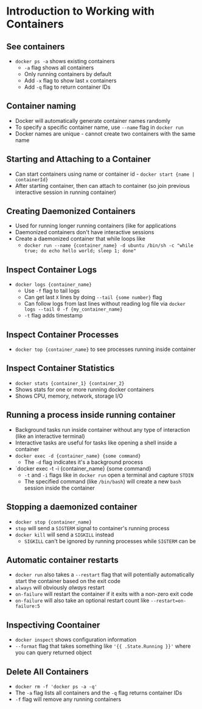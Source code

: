 # Introduction to Working with Containers

## See containers

* `docker ps -a` shows existing containers
  * `-a` flag shows all containers
  * Only running containers by default
  * Add `-x` flag to show last `x` containers
  * Add `-q` flag to return container IDs
 
## Container naming

* Docker will automatically generate container names randomly
* To specify a specific container name, use `--name` flag in `docker run`
* Docker names are unique - cannot create two containers with the same name

## Starting and Attaching to a Container

* Can start containers using name or container id - `docker start {name | containerId}`
* After starting container, then can attach to container (so join previous interactive session in running container)

## Creating Daemonized Containers

* Used for running longer running containers (like for applications
* Daemonized containers don't have interactive sessions
* Create a daemonized container that while loops like
  * `docker run --name {container_name} -d ubuntu /bin/sh -c "while true; do echo hello world; sleep 1; done"`

## Inspect Container Logs

* `docker logs {container_name}`
  * Use `-f` flag to tail logs
  * Can get last `X` lines by doing `--tail {some number}` flag
  * Can follow logs from last lines without reading log file via `docker logs --tail 0 -f {my_container_name}`
  * `-t` flag adds timestamp

## Inspect Container Processes

* `docker top {container_name}` to see processes running inside container

## Inspect Container Statistics

* `docker stats {container_1} {container_2}`
* Shows stats for one or more running docker containers
* Shows CPU, memory, network, storage I/O

## Running a process inside running container

* Background tasks run inside container without any type of interaction (like an interactive terminal)
* Interactive tasks are useful for tasks like opening a shell inside a container
* `docker exec -d {container_name} {some command}`
  * The `-d` flag indicates it's a background process
* `docker exec -t -i {container_name} {some command}
  * `-t` and `-i` flags like in `docker run` open a terminal and capture `STDIN`
  * The specified command (like `/bin/bash`) will create a new `bash` session inside the container

## Stopping a daemonized container

* `docker stop {container_name}`
* `stop` will send a `SIGTERM` signal to container's running process
* `docker kill` will send a `SIGKILL` instead
  * `SIGKILL` can't be ignored by running processes while `SIGTERM` can be

## Automatic container restarts

* `docker run` also takes a `--restart` flag that will potentially automatically start the container based on the exit code
* `always` will obviously _always_ restart
* `on-failure` will restart the container if it exits with a non-zero exit code
* `on-failure` will also take an optional restart count like `--restart=on-failure:5`

## Inspectiving Coontainer

* `docker inspect` shows configuration information
* `--format` flag that takes something like `'{{ .State.Running }}'` where you can query returned object

## Delete All Containers

* `docker rm -f 'docker ps -a -q'`
* The `-a` flag lists all containers and the `-q` flag returns container IDs
* `-f` flag will remove any running containers
